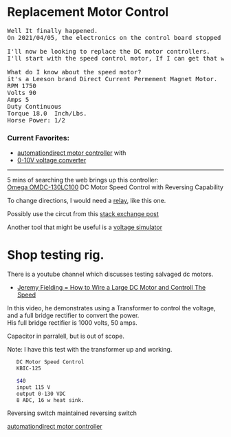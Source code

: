 # Replacement Motor Control

<pre>
Well It finally happened.
On 2021/04/05, the electronics on the control board stopped functioning.  

I'll now be looking to replace the DC motor controllers.  
I'll start with the speed control motor, If I can get that working, I'll proceed to the incline motor.  

What do I know about the speed motor?
it's a Leeson brand Direct Current Permement Magnet Motor.  
RPM 1750
Volts 90
Amps 5
Duty Continuous
Torque 18.0  Inch/Lbs. 
Horse Power: 1/2 
</pre>


### Current Favorites: 

  - [automationdirect motor controller]
with
  - [0-10V voltage converter]

<HR>
  
5 mins of searching the web brings up this controller: <br/>
[Omega OMDC-130LC100] DC Motor Speed Control with Reversing Capability

To change directions, I would need a [relay], like this one.

Possibly use the circut from this [stack exchange post]

Another tool that might be useful is a [voltage simulator]

# Shop testing rig.  
There is a youtube channel which discusses testing salvaged dc motors.  
  - [Jeremy Fielding = How to Wire a Large DC Motor and Controll The Speed]

In this video, he demonstrates using a Transformer to control the voltage, and a full bridge rectifier to convert the power.  
His full bridge rectifier is 1000 volts, 50 amps.  

Capacitor in parralell, but is out of scope. 

Note: I have this test with the transformer up and working. 

```sh 
   DC Motor Speed Control
   KBIC-125

   $40
   input 115 V
   output 0-130 VDC
   8 ADC, 16 w heat sink.
```


Reversing switch
maintained reversing switch

[automationdirect motor controller]

<!-- Links -->
[Omega OMDC-130LC100]: https://www.omega.com/en-us/control-monitoring/motion-and-position/speed-controllers/omdc-130-series/p/OMDC-130LC100
[relay]: https://wiki.seeedstudio.com/Grove-SPDT_Relay_30A/#:~:text=The%20SPDT%20Relay(30A)%20is,normally%20closed%20terminal%20have%20continuity.

[voltage simulator]: https://plctools.com/analog-simulator-and-generator-with-lcd-0-10vdc-and-4-20ma/?gclid=CjwKCAjwjbCDBhAwEiwAiudBywzPKOBNzkBl22vg_1nG8vt0JkSl3Sjt2C_kO1iiuhbrtrwZ3A0K1hoClDMQAvD_BwE

[stack exchange post]:https://electronics.stackexchange.com/questions/425653/amplifier-for-10v-led-dimmer-control-using-raspberry-pi

[Jeremy Fielding = How to Wire a Large DC Motor and Controll The Speed]: https://www.youtube.com/watch?v=ASywVBU0ZwE

[automationdirect motor controller]: https://www.automationdirect.com/adc/shopping/catalog/drives_-a-_soft_starters/dc_drives/high_voltage_(%3E_50v)/open_frame_-z-_reversing/gsd7-120-10cr30

[0-10V voltage converter]: https://www.amazon.com/gp/product/B08JTDJXLY/ref=ox_sc_act_title_1?smid=A2RFU0Q5Y99ZUG&psc=1
